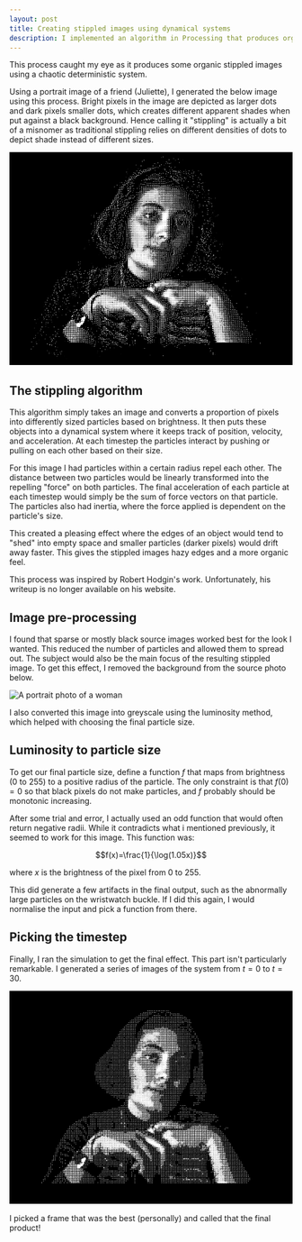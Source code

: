 ```yaml
---
layout: post
title: Creating stippled images using dynamical systems
description: I implemented an algorithm in Processing that produces organic-looking dot pattern images from images. This process uses dynamical particle systems to produce interesting outputs.
---
```


This process caught my eye as it produces some organic stippled images using a chaotic deterministic system.

Using a portrait image of a friend (Juliette), I generated the below image using this process. Bright pixels in the image are depicted as larger dots and dark pixels smaller dots, which creates different apparent shades when put against a black background. Hence calling it "stippling" is actually a bit of a misnomer as traditional stippling relies on different densities of dots to depict shade instead of different sizes.

![A black and white dot pattern image of a portrait of a woman](/assets/stippling_output.png)

## The stippling algorithm
This algorithm simply takes an image and converts a proportion of pixels into differently sized particles based on brightness. It then puts these objects into a dynamical system where it keeps track of position, velocity, and acceleration. At each timestep the particles interact by pushing or pulling on each other based on their size. 

For this image I had particles within a certain radius repel each other. The distance between two particles would be linearly transformed into the repelling "force" on both particles. The final acceleration of each particle at each timestep would simply be the sum of force vectors on that particle. The particles also had inertia, where the force applied is dependent on the particle's size.

This created a pleasing effect where the edges of an object would tend to "shed" into empty space and smaller particles (darker pixels) would drift away faster. This gives the stippled images hazy edges and a more organic feel.

This process was inspired by Robert Hodgin's work. Unfortunately, his writeup is no longer available on his website.

## Image pre-processing
I found that sparse or mostly black source images worked best for the look I wanted. This reduced the number of particles and allowed them to spread out. The subject would also be the main focus of the resulting stippled image. To get this effect, I removed the background from the source photo below.

![A portrait photo of a woman](/assets/stippling_source.jpg)

I also converted this image into greyscale using the luminosity method, which helped with choosing the final particle size.

## Luminosity to particle size
To get our final particle size, define a function $f$ that maps from brightness (0 to 255) to a positive radius of the particle. The only constraint is that $f(0)=0$ so that black pixels do not make particles, and $f$ probably should be monotonic increasing. 

After some trial and error, I actually used an odd function that would often return negative radii. While it contradicts what i mentioned previously, it seemed to work for this image. This function was:

$$f(x)=\frac{1}{\log(1.05x)}$$

where $x$ is the brightness of the pixel from 0 to 255. 

This did generate a few artifacts in the final output, such as the abnormally large particles on the wristwatch buckle. If I did this again, I would normalise the input and pick a function from there.

## Picking the timestep
Finally, I ran the simulation to get the final effect. This part isn't particularly remarkable. I generated a series of images of the system from $t=0$ to $t=30$.

![Animation of a dynamical particle system created to represent a portrait.](/assets/stippling_anim.gif)

I picked a frame that was the best (personally) and called that the final product!








